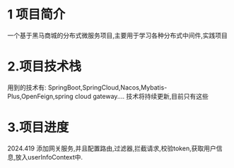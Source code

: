 # 1 项目简介
一个基于黑马商城的分布式微服务项目,主要用于学习各种分布式中间件,实践项目
# 2.项目技术栈
用到的技术有:
SpringBoot,SpringCloud,Nacos,Mybatis-Plus,OpenFeign,spring cloud gateway....
技术将持续更新,目前只有这些
# 3.项目进度
2024.419
添加网关服务,并且配置路由,过滤器,拦截请求,校验token,获取用户信息,放入userInfoContext中.
